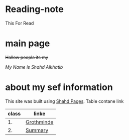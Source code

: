 

# Reading-note
This For Read
# main page

~~Hallow peopla its my~~

*My Name is Shahd Alkhatib*
# about my sef information

This site was built using [Shahd Pages]( https://shahd1995913.github.io/reading-note/).
Table contane link

class | linke
------------ | -------------
1. | [Grothminde](Growthmindset)
2. | [Summary](summarizes)


